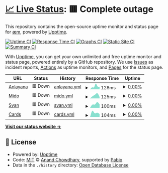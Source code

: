 # [📈 Live Status](https://uptime.anlayana.com): <!--live status--> **🟥 Complete outage**

This repository contains the open-source uptime monitor and status page for [æm](https://localhost:2609), powered by [Upptime](https://github.com/upptime/upptime).

[![Uptime CI](https://github.com/Mid0aria/anlayana-uptime/workflows/Uptime%20CI/badge.svg)](https://github.com/Mid0aria/anlayana-uptime/actions?query=workflow%3A%22Uptime+CI%22)
[![Response Time CI](https://github.com/Mid0aria/anlayana-uptime/workflows/Response%20Time%20CI/badge.svg)](https://github.com/Mid0aria/anlayana-uptime/actions?query=workflow%3A%22Response+Time+CI%22)
[![Graphs CI](https://github.com/Mid0aria/anlayana-uptime/workflows/Graphs%20CI/badge.svg)](https://github.com/Mid0aria/anlayana-uptime/actions?query=workflow%3A%22Graphs+CI%22)
[![Static Site CI](https://github.com/Mid0aria/anlayana-uptime/workflows/Static%20Site%20CI/badge.svg)](https://github.com/Mid0aria/anlayana-uptime/actions?query=workflow%3A%22Static+Site+CI%22)
[![Summary CI](https://github.com/Mid0aria/anlayana-uptime/workflows/Summary%20CI/badge.svg)](https://github.com/Mid0aria/anlayana-uptime/actions?query=workflow%3A%22Summary+CI%22)

With [Upptime](https://upptime.js.org), you can get your own unlimited and free uptime monitor and status page, powered entirely by a GitHub repository. We use [Issues](https://github.com/Mid0aria/anlayana-uptime/issues) as incident reports, [Actions](https://github.com/Mid0aria/anlayana-uptime/actions) as uptime monitors, and [Pages](https://uptime.anlayana.com) for the status page.

<!--start: status pages-->
<!-- This summary is generated by Upptime (https://github.com/upptime/upptime) -->
<!-- Do not edit this manually, your changes will be overwritten -->
<!-- prettier-ignore -->
| URL | Status | History | Response Time | Uptime |
| --- | ------ | ------- | ------------- | ------ |
| <img alt="" src="https://icons.duckduckgo.com/ip3/anlayana.com.ico" height="13"> [Anlayana](https://anlayana.com) | 🟥 Down | [anlayana.yml](https://github.com/Mid0aria/anlayana-uptime/commits/HEAD/history/anlayana.yml) | <details><summary><img alt="Response time graph" src="./graphs/anlayana/response-time-week.png" height="20"> 128ms</summary><br><a href="https://uptime.anlayana.com/history/anlayana"><img alt="Response time 128" src="https://img.shields.io/endpoint?url=https%3A%2F%2Fraw.githubusercontent.com%2FMid0aria%2Fanlayana-uptime%2FHEAD%2Fapi%2Fanlayana%2Fresponse-time.json"></a><br><a href="https://uptime.anlayana.com/history/anlayana"><img alt="24-hour response time 76" src="https://img.shields.io/endpoint?url=https%3A%2F%2Fraw.githubusercontent.com%2FMid0aria%2Fanlayana-uptime%2FHEAD%2Fapi%2Fanlayana%2Fresponse-time-day.json"></a><br><a href="https://uptime.anlayana.com/history/anlayana"><img alt="7-day response time 128" src="https://img.shields.io/endpoint?url=https%3A%2F%2Fraw.githubusercontent.com%2FMid0aria%2Fanlayana-uptime%2FHEAD%2Fapi%2Fanlayana%2Fresponse-time-week.json"></a><br><a href="https://uptime.anlayana.com/history/anlayana"><img alt="30-day response time 128" src="https://img.shields.io/endpoint?url=https%3A%2F%2Fraw.githubusercontent.com%2FMid0aria%2Fanlayana-uptime%2FHEAD%2Fapi%2Fanlayana%2Fresponse-time-month.json"></a><br><a href="https://uptime.anlayana.com/history/anlayana"><img alt="1-year response time 128" src="https://img.shields.io/endpoint?url=https%3A%2F%2Fraw.githubusercontent.com%2FMid0aria%2Fanlayana-uptime%2FHEAD%2Fapi%2Fanlayana%2Fresponse-time-year.json"></a></details> | <details><summary><a href="https://uptime.anlayana.com/history/anlayana">0.00%</a></summary><a href="https://uptime.anlayana.com/history/anlayana"><img alt="All-time uptime 0.00%" src="https://img.shields.io/endpoint?url=https%3A%2F%2Fraw.githubusercontent.com%2FMid0aria%2Fanlayana-uptime%2FHEAD%2Fapi%2Fanlayana%2Fuptime.json"></a><br><a href="https://uptime.anlayana.com/history/anlayana"><img alt="24-hour uptime 0.00%" src="https://img.shields.io/endpoint?url=https%3A%2F%2Fraw.githubusercontent.com%2FMid0aria%2Fanlayana-uptime%2FHEAD%2Fapi%2Fanlayana%2Fuptime-day.json"></a><br><a href="https://uptime.anlayana.com/history/anlayana"><img alt="7-day uptime 0.00%" src="https://img.shields.io/endpoint?url=https%3A%2F%2Fraw.githubusercontent.com%2FMid0aria%2Fanlayana-uptime%2FHEAD%2Fapi%2Fanlayana%2Fuptime-week.json"></a><br><a href="https://uptime.anlayana.com/history/anlayana"><img alt="30-day uptime 0.00%" src="https://img.shields.io/endpoint?url=https%3A%2F%2Fraw.githubusercontent.com%2FMid0aria%2Fanlayana-uptime%2FHEAD%2Fapi%2Fanlayana%2Fuptime-month.json"></a><br><a href="https://uptime.anlayana.com/history/anlayana"><img alt="1-year uptime 0.00%" src="https://img.shields.io/endpoint?url=https%3A%2F%2Fraw.githubusercontent.com%2FMid0aria%2Fanlayana-uptime%2FHEAD%2Fapi%2Fanlayana%2Fuptime-year.json"></a></details>
| <img alt="" src="https://icons.duckduckgo.com/ip3/mido.anlayana.com.ico" height="13"> [Mido](https://mido.anlayana.com) | 🟥 Down | [mido.yml](https://github.com/Mid0aria/anlayana-uptime/commits/HEAD/history/mido.yml) | <details><summary><img alt="Response time graph" src="./graphs/mido/response-time-week.png" height="20"> 125ms</summary><br><a href="https://uptime.anlayana.com/history/mido"><img alt="Response time 125" src="https://img.shields.io/endpoint?url=https%3A%2F%2Fraw.githubusercontent.com%2FMid0aria%2Fanlayana-uptime%2FHEAD%2Fapi%2Fmido%2Fresponse-time.json"></a><br><a href="https://uptime.anlayana.com/history/mido"><img alt="24-hour response time 143" src="https://img.shields.io/endpoint?url=https%3A%2F%2Fraw.githubusercontent.com%2FMid0aria%2Fanlayana-uptime%2FHEAD%2Fapi%2Fmido%2Fresponse-time-day.json"></a><br><a href="https://uptime.anlayana.com/history/mido"><img alt="7-day response time 125" src="https://img.shields.io/endpoint?url=https%3A%2F%2Fraw.githubusercontent.com%2FMid0aria%2Fanlayana-uptime%2FHEAD%2Fapi%2Fmido%2Fresponse-time-week.json"></a><br><a href="https://uptime.anlayana.com/history/mido"><img alt="30-day response time 125" src="https://img.shields.io/endpoint?url=https%3A%2F%2Fraw.githubusercontent.com%2FMid0aria%2Fanlayana-uptime%2FHEAD%2Fapi%2Fmido%2Fresponse-time-month.json"></a><br><a href="https://uptime.anlayana.com/history/mido"><img alt="1-year response time 125" src="https://img.shields.io/endpoint?url=https%3A%2F%2Fraw.githubusercontent.com%2FMid0aria%2Fanlayana-uptime%2FHEAD%2Fapi%2Fmido%2Fresponse-time-year.json"></a></details> | <details><summary><a href="https://uptime.anlayana.com/history/mido">0.00%</a></summary><a href="https://uptime.anlayana.com/history/mido"><img alt="All-time uptime 0.00%" src="https://img.shields.io/endpoint?url=https%3A%2F%2Fraw.githubusercontent.com%2FMid0aria%2Fanlayana-uptime%2FHEAD%2Fapi%2Fmido%2Fuptime.json"></a><br><a href="https://uptime.anlayana.com/history/mido"><img alt="24-hour uptime 0.00%" src="https://img.shields.io/endpoint?url=https%3A%2F%2Fraw.githubusercontent.com%2FMid0aria%2Fanlayana-uptime%2FHEAD%2Fapi%2Fmido%2Fuptime-day.json"></a><br><a href="https://uptime.anlayana.com/history/mido"><img alt="7-day uptime 0.00%" src="https://img.shields.io/endpoint?url=https%3A%2F%2Fraw.githubusercontent.com%2FMid0aria%2Fanlayana-uptime%2FHEAD%2Fapi%2Fmido%2Fuptime-week.json"></a><br><a href="https://uptime.anlayana.com/history/mido"><img alt="30-day uptime 0.00%" src="https://img.shields.io/endpoint?url=https%3A%2F%2Fraw.githubusercontent.com%2FMid0aria%2Fanlayana-uptime%2FHEAD%2Fapi%2Fmido%2Fuptime-month.json"></a><br><a href="https://uptime.anlayana.com/history/mido"><img alt="1-year uptime 0.00%" src="https://img.shields.io/endpoint?url=https%3A%2F%2Fraw.githubusercontent.com%2FMid0aria%2Fanlayana-uptime%2FHEAD%2Fapi%2Fmido%2Fuptime-year.json"></a></details>
| <img alt="" src="https://icons.duckduckgo.com/ip3/syan.anlayana.com.ico" height="13"> [Syan](https://syan.anlayana.com) | 🟥 Down | [syan.yml](https://github.com/Mid0aria/anlayana-uptime/commits/HEAD/history/syan.yml) | <details><summary><img alt="Response time graph" src="./graphs/syan/response-time-week.png" height="20"> 100ms</summary><br><a href="https://uptime.anlayana.com/history/syan"><img alt="Response time 100" src="https://img.shields.io/endpoint?url=https%3A%2F%2Fraw.githubusercontent.com%2FMid0aria%2Fanlayana-uptime%2FHEAD%2Fapi%2Fsyan%2Fresponse-time.json"></a><br><a href="https://uptime.anlayana.com/history/syan"><img alt="24-hour response time 105" src="https://img.shields.io/endpoint?url=https%3A%2F%2Fraw.githubusercontent.com%2FMid0aria%2Fanlayana-uptime%2FHEAD%2Fapi%2Fsyan%2Fresponse-time-day.json"></a><br><a href="https://uptime.anlayana.com/history/syan"><img alt="7-day response time 100" src="https://img.shields.io/endpoint?url=https%3A%2F%2Fraw.githubusercontent.com%2FMid0aria%2Fanlayana-uptime%2FHEAD%2Fapi%2Fsyan%2Fresponse-time-week.json"></a><br><a href="https://uptime.anlayana.com/history/syan"><img alt="30-day response time 100" src="https://img.shields.io/endpoint?url=https%3A%2F%2Fraw.githubusercontent.com%2FMid0aria%2Fanlayana-uptime%2FHEAD%2Fapi%2Fsyan%2Fresponse-time-month.json"></a><br><a href="https://uptime.anlayana.com/history/syan"><img alt="1-year response time 100" src="https://img.shields.io/endpoint?url=https%3A%2F%2Fraw.githubusercontent.com%2FMid0aria%2Fanlayana-uptime%2FHEAD%2Fapi%2Fsyan%2Fresponse-time-year.json"></a></details> | <details><summary><a href="https://uptime.anlayana.com/history/syan">0.00%</a></summary><a href="https://uptime.anlayana.com/history/syan"><img alt="All-time uptime 0.00%" src="https://img.shields.io/endpoint?url=https%3A%2F%2Fraw.githubusercontent.com%2FMid0aria%2Fanlayana-uptime%2FHEAD%2Fapi%2Fsyan%2Fuptime.json"></a><br><a href="https://uptime.anlayana.com/history/syan"><img alt="24-hour uptime 0.00%" src="https://img.shields.io/endpoint?url=https%3A%2F%2Fraw.githubusercontent.com%2FMid0aria%2Fanlayana-uptime%2FHEAD%2Fapi%2Fsyan%2Fuptime-day.json"></a><br><a href="https://uptime.anlayana.com/history/syan"><img alt="7-day uptime 0.00%" src="https://img.shields.io/endpoint?url=https%3A%2F%2Fraw.githubusercontent.com%2FMid0aria%2Fanlayana-uptime%2FHEAD%2Fapi%2Fsyan%2Fuptime-week.json"></a><br><a href="https://uptime.anlayana.com/history/syan"><img alt="30-day uptime 0.00%" src="https://img.shields.io/endpoint?url=https%3A%2F%2Fraw.githubusercontent.com%2FMid0aria%2Fanlayana-uptime%2FHEAD%2Fapi%2Fsyan%2Fuptime-month.json"></a><br><a href="https://uptime.anlayana.com/history/syan"><img alt="1-year uptime 0.00%" src="https://img.shields.io/endpoint?url=https%3A%2F%2Fraw.githubusercontent.com%2FMid0aria%2Fanlayana-uptime%2FHEAD%2Fapi%2Fsyan%2Fuptime-year.json"></a></details>
| <img alt="" src="https://icons.duckduckgo.com/ip3/cards.anlayana.com.ico" height="13"> [Cards](https://cards.anlayana.com) | 🟥 Down | [cards.yml](https://github.com/Mid0aria/anlayana-uptime/commits/HEAD/history/cards.yml) | <details><summary><img alt="Response time graph" src="./graphs/cards/response-time-week.png" height="20"> 104ms</summary><br><a href="https://uptime.anlayana.com/history/cards"><img alt="Response time 104" src="https://img.shields.io/endpoint?url=https%3A%2F%2Fraw.githubusercontent.com%2FMid0aria%2Fanlayana-uptime%2FHEAD%2Fapi%2Fcards%2Fresponse-time.json"></a><br><a href="https://uptime.anlayana.com/history/cards"><img alt="24-hour response time 99" src="https://img.shields.io/endpoint?url=https%3A%2F%2Fraw.githubusercontent.com%2FMid0aria%2Fanlayana-uptime%2FHEAD%2Fapi%2Fcards%2Fresponse-time-day.json"></a><br><a href="https://uptime.anlayana.com/history/cards"><img alt="7-day response time 104" src="https://img.shields.io/endpoint?url=https%3A%2F%2Fraw.githubusercontent.com%2FMid0aria%2Fanlayana-uptime%2FHEAD%2Fapi%2Fcards%2Fresponse-time-week.json"></a><br><a href="https://uptime.anlayana.com/history/cards"><img alt="30-day response time 104" src="https://img.shields.io/endpoint?url=https%3A%2F%2Fraw.githubusercontent.com%2FMid0aria%2Fanlayana-uptime%2FHEAD%2Fapi%2Fcards%2Fresponse-time-month.json"></a><br><a href="https://uptime.anlayana.com/history/cards"><img alt="1-year response time 104" src="https://img.shields.io/endpoint?url=https%3A%2F%2Fraw.githubusercontent.com%2FMid0aria%2Fanlayana-uptime%2FHEAD%2Fapi%2Fcards%2Fresponse-time-year.json"></a></details> | <details><summary><a href="https://uptime.anlayana.com/history/cards">0.00%</a></summary><a href="https://uptime.anlayana.com/history/cards"><img alt="All-time uptime 0.00%" src="https://img.shields.io/endpoint?url=https%3A%2F%2Fraw.githubusercontent.com%2FMid0aria%2Fanlayana-uptime%2FHEAD%2Fapi%2Fcards%2Fuptime.json"></a><br><a href="https://uptime.anlayana.com/history/cards"><img alt="24-hour uptime 0.00%" src="https://img.shields.io/endpoint?url=https%3A%2F%2Fraw.githubusercontent.com%2FMid0aria%2Fanlayana-uptime%2FHEAD%2Fapi%2Fcards%2Fuptime-day.json"></a><br><a href="https://uptime.anlayana.com/history/cards"><img alt="7-day uptime 0.00%" src="https://img.shields.io/endpoint?url=https%3A%2F%2Fraw.githubusercontent.com%2FMid0aria%2Fanlayana-uptime%2FHEAD%2Fapi%2Fcards%2Fuptime-week.json"></a><br><a href="https://uptime.anlayana.com/history/cards"><img alt="30-day uptime 0.00%" src="https://img.shields.io/endpoint?url=https%3A%2F%2Fraw.githubusercontent.com%2FMid0aria%2Fanlayana-uptime%2FHEAD%2Fapi%2Fcards%2Fuptime-month.json"></a><br><a href="https://uptime.anlayana.com/history/cards"><img alt="1-year uptime 0.00%" src="https://img.shields.io/endpoint?url=https%3A%2F%2Fraw.githubusercontent.com%2FMid0aria%2Fanlayana-uptime%2FHEAD%2Fapi%2Fcards%2Fuptime-year.json"></a></details>

<!--end: status pages-->

[**Visit our status website →**](https://uptime.anlayana.com)

## 📄 License

- Powered by: [Upptime](https://github.com/upptime/upptime)
- Code: [MIT](./LICENSE) © [Anand Chowdhary](https://anandchowdhary.com), supported by [Pabio](https://pabio.com)
- Data in the `./history` directory: [Open Database License](https://opendatacommons.org/licenses/odbl/1-0/)
